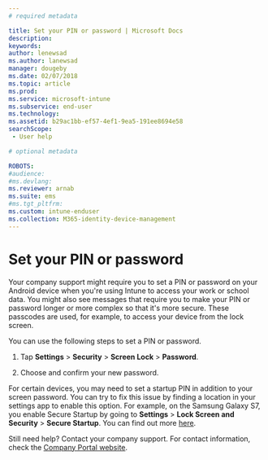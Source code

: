 ```yaml
---
# required metadata

title: Set your PIN or password | Microsoft Docs
description:
keywords:
author: lenewsad
ms.author: lanewsad
manager: dougeby
ms.date: 02/07/2018
ms.topic: article
ms.prod:
ms.service: microsoft-intune
ms.subservice: end-user
ms.technology:
ms.assetid: b29ac1bb-ef57-4ef1-9ea5-191ee8694e58
searchScope:
 - User help

# optional metadata

ROBOTS:  
#audience:
#ms.devlang:
ms.reviewer: arnab
ms.suite: ems
#ms.tgt_pltfrm:
ms.custom: intune-enduser
ms.collection: M365-identity-device-management
---
```


# Set your PIN or password

Your company support might require you to set a PIN or password on your Android device when you're using Intune to access your work or school data. You might also see messages that require you to make your PIN or password longer or more complex so that it's more secure. These passcodes are used, for example, to access your device from the lock screen.

You can use the following steps to set a PIN or password.

1. Tap  **Settings** > **Security** > **Screen Lock** > **Password**.

2. Choose and confirm your new password.

For certain devices, you may need to set a startup PIN in addition to your screen password. You can try to fix this issue by finding a location in your settings app to enable this option. For example, on the Samsung Galaxy S7, you enable Secure Startup by going to **Settings** > **Lock Screen and Security** > **Secure Startup**. You can find out more [here](/intune-user-help/your-device-appears-encrypted-but-cp-says-otherwise-android). 

Still need help? Contact your company support. For contact information, check the [Company Portal website](https://go.microsoft.com/fwlink/?linkid=2010980).
